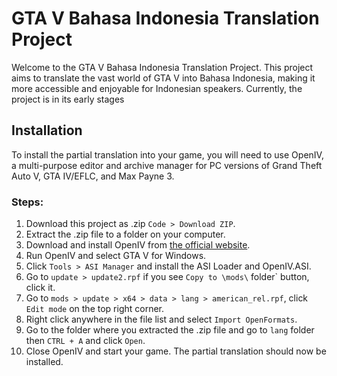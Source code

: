 # GTA V Bahasa Indonesia Translation Project

Welcome to the GTA V Bahasa Indonesia Translation Project. This project aims to translate the vast world of GTA V into Bahasa Indonesia, making it more accessible and enjoyable for Indonesian speakers. Currently, the project is in its early stages

## Installation

To install the partial translation into your game, you will need to use OpenIV, a multi-purpose editor and archive manager for PC versions of Grand Theft Auto V, GTA IV/EFLC, and Max Payne 3.

### Steps:

1. Download this project as .zip `Code > Download ZIP`.
2. Extract the .zip file to a folder on your computer.
3. Download and install OpenIV from [the official website](https://openiv.com/).
4. Run OpenIV and select GTA V for Windows.
5. Click `Tools > ASI Manager` and install the ASI Loader and OpenIV.ASI.
6. Go to `update > update2.rpf` if you see `Copy to \mods\` folder` button, click it.
7. Go to `mods > update > x64 > data > lang > american_rel.rpf`, click `Edit mode` on the top right corner.
8. Right click anywhere in the file list and select `Import OpenFormats`.
9. Go to the folder where you extracted the .zip file and go to `lang` folder then `CTRL + A` and click `Open`.
10. Close OpenIV and start your game. The partial translation should now be installed.
